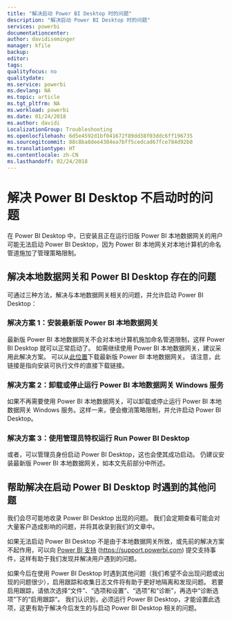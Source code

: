 ```yaml
---
title: "解决启动 Power BI Desktop 时的问题"
description: "解决启动 Power BI Desktop 时的问题"
services: powerbi
documentationcenter: 
author: davidiseminger
manager: kfile
backup: 
editor: 
tags: 
qualityfocus: no
qualitydate: 
ms.service: powerbi
ms.devlang: NA
ms.topic: article
ms.tgt_pltfrm: NA
ms.workload: powerbi
ms.date: 01/24/2018
ms.author: davidi
LocalizationGroup: Troubleshooting
ms.openlocfilehash: 6d5e4592d1bf041672f89dd38f03ddc6ff196735
ms.sourcegitcommit: 88c8ba8dee4384ea7bff5cedcad67fce784d92b0
ms.translationtype: HT
ms.contentlocale: zh-CN
ms.lasthandoff: 02/24/2018
---
```

# <a name="resolve-issues-when-power-bi-desktop-will-not-launch"></a>解决 Power BI Desktop 不启动时的问题
在 Power BI Desktop 中，已安装且正在运行旧版 Power BI 本地数据网关的用户可能无法启动 Power BI Desktop，因为 Power BI 本地网关对本地计算机的命名管道施加了管理策略限制。 

## <a name="resolve-issues-with-the-on-premises-data-gateway-and-power-bi-desktop"></a>解决本地数据网关和 Power BI Desktop 存在的问题
可通过三种方法，解决与本地数据网关相关的问题，并允许启动 Power BI Desktop：

### <a name="resolution-1-install-the-latest-version-of-power-bi-on-premises-data-gateway"></a>解决方案 1：安装最新版 Power BI 本地数据网关
最新版 Power BI 本地数据网关不会对本地计算机施加命名管道限制，这样 Power BI Desktop 就可以正常启动了。 如需继续使用 Power BI 本地数据网关，建议采用此解决方案。 可以从[此位置](https://go.microsoft.com/fwlink/?LinkId=698863)下载最新版 Power BI 本地数据网关。 请注意，此链接是指向安装可执行文件的直接下载链接。

### <a name="resolution-2-uninstall-or-stop-the-power-bi-on-premises-data-gateway-windows-service"></a>解决方案 2：卸载或停止运行 Power BI 本地数据网关 Windows 服务
如果不再需要使用 Power BI 本地数据网关，可以卸载或停止运行 Power BI 本地数据网关 Windows 服务。这样一来，便会撤消策略限制，并允许启动 Power BI Desktop。

### <a name="resolution-3-run-power-bi-desktop-with-administrator-privilege"></a>解决方案 3：使用管理员特权运行 Run Power BI Desktop
或者，可以管理员身份启动 Power BI Desktop，这也会使其成功启动。 仍建议安装最新版 Power BI 本地数据网关，如本文先前部分中所述。

## <a name="help-with-other-issues-when-launching-power-bi-desktop"></a>帮助解决在启动 Power BI Desktop 时遇到的其他问题
我们会尽可能地收录 Power BI Desktop 出现的问题。 我们会定期查看可能会对大量客户造成影响的问题，并将其收录到我们的文章中。

如果无法启动 Power BI Desktop 不是由于本地数据网关所致，或先前的解决方案不起作用，可以向 [Power BI 支持](https://support.powerbi.com) (https://support.powerbi.com) 提交支持事件，这样有助于我们发现并解决用户遇到的问题。

如果今后在使用 Power BI Desktop 时遇到其他问题（我们希望不会出现问题或出现的问题很少），启用跟踪和收集日志文件将有助于更好地隔离和发现问题。 若要启用跟踪，请依次选择“文件”、“选项和设置”、“选项”和“诊断”，再选中“诊断选项”下的“启用跟踪”。 我们认识到，必须运行 Power BI Desktop，才能设置此选项，这更有助于解决今后发生的与启动 Power BI Desktop 相关的问题。

